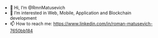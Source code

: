 - 👋 Hi, I’m @RmnMatusevich
- 👀 I’m interested in Web, Mobile, Application and Blockchain development
- 📫 How to reach me: https://www.linkedin.com/in/roman-matusevich-7650bb184
